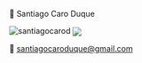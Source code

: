 👋 Santiago Caro Duque


<img src="https://github-readme-stats.vercel.app/api?username=santiagocarod&show_icons=true&theme=radical&bg_color=30,d00000,faa307&title_color=fff&text_color=fff&count_private=true" alt="santiagocarod" />


<img align="center" src="https://github-readme-stats.vercel.app/api/top-langs/?username=santiagocarod&theme=Gradient&count_private=true&theme=radical&bg_color=30,d00000,faa307&&title_color=fff&text_color=fff&langs_count=8&layout=compact&hide_border=true&hide=jupyter%20notebook,html" />



📩 santiagocaroduque@gmail.com
